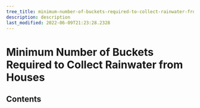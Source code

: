 ```yaml
---
tree_title: minimum-number-of-buckets-required-to-collect-rainwater-from-houses
description: description
last_modified: 2022-06-09T21:23:28.2328
---
```


# Minimum Number of Buckets Required to Collect Rainwater from Houses

## Contents
